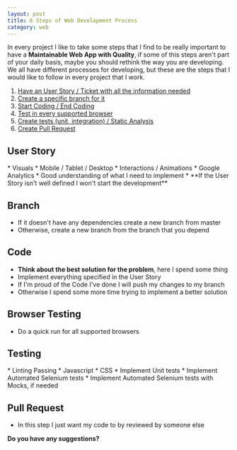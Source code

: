 ```yaml
---
layout: post
title: 6 Steps of Web Development Process
category: web
---
```


In every project I like to take some steps that I find to be really important to have a **Maintainable Web App with Quality**, if some of this steps aren't part of your daily basis, maybe you should rethink the way you are developing.
We all have different processes for developing, but these are the steps that I would like to follow in every project that I work.

1. <a href="/web/2015/08/17/Steps-Web-Development/#1">Have an User Story / Ticket with all the information needed</a>
2. <a href="/web/2015/08/17/Steps-Web-Development/#2">Create a specific branch for it</a>
3. <a href="/web/2015/08/17/Steps-Web-Development/#3">Start Coding / End Coding</a>
4. <a href="/web/2015/08/17/Steps-Web-Development/#4">Test in every supported browser</a>
5. <a href="/web/2015/08/17/Steps-Web-Development/#5">Create tests (unit, integration) / Static Analysis</a>
6. <a href="/web/2015/08/17/Steps-Web-Development/#6">Create Pull Request</a>

<!--more-->

<h2 id="1">User Story</h2>
* Visuals
    * Mobile / Tablet / Desktop
* Interactions / Animations
* Google Analytics
* Good understanding of what I need to implement
* **If the User Story isn't well defined I won't start the development**

<h2 id="2">Branch</h2>

* If it doesn't have any dependencies create a new branch from master
* Otherwise, create a new branch from the branch that you depend

<h2 id="3">Code</h2>

* **Think about the best solution for the problem**, here I spend some thing
* Implement everything specified in the User Story
* If I'm proud of the Code I've done I will push my changes to my branch
* Otherwise I spend some more time trying to implement a better solution


<h2 id="4">Browser Testing</h2>

* Do a quick run for all supported browsers

<h2 id="5">Testing</h2>
* Linting Passing
    * Javascript
    * CSS
* Implement Unit tests
* Implement Automated Selenium tests
* Implement Automated Selenium tests with Mocks, if needed


<h2 id="6">Pull Request</h2>

* In this step I just want my code to by reviewed by someone else

**Do you have any suggestions?**
